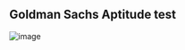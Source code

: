 ## Goldman Sachs Aptitude test
![image](https://user-images.githubusercontent.com/93143005/148968269-6132ce2a-2ca6-480b-bb4c-1c8a2d494d6e.png)
